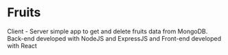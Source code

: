# Fruits
 Client - Server simple app to get and delete fruits data from MongoDB. Back-end developed with NodeJS and ExpressJS and Front-end developed with React
